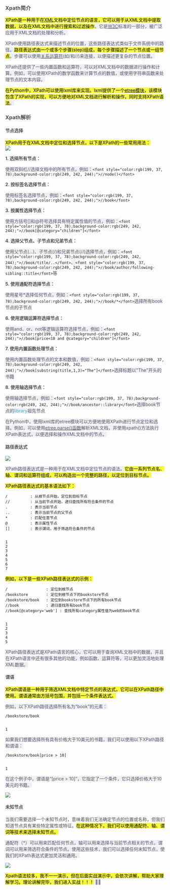 ### <font style="color:rgb(79, 79, 79);">Xpath简介</font>
<font style="color:rgb(0, 0, 0);background-color:rgb(248, 248, 64);">XPath是一种用于在</font>[<font style="color:rgb(0, 0, 0);background-color:rgb(248, 248, 64);">XML</font>](https://blog.csdn.net/weixin_50020236/article/details/126314990?ops_request_misc=%257B%2522request%255Fid%2522%253A%2522167947782316782427410461%2522%252C%2522scm%2522%253A%252220140713.130102334..%2522%257D&request_id=167947782316782427410461&biz_id=0&utm_medium=distribute.pc_search_result.none-task-blog-2~all~top_positive~default-2-126314990-null-null.142%5Ev76%5Epc_new_rank,201%5Ev4%5Eadd_ask,239%5Ev2%5Einsert_chatgpt&utm_term=XML&spm=1018.2226.3001.4187)<font style="color:rgb(0, 0, 0);background-color:rgb(248, 248, 64);">文档中定位节点的语言，它可以用于从XML文档中提取数据，以及在XML文档中进行搜索和过滤操作</font><font style="color:rgb(85, 86, 102);background-color:rgb(238, 240, 244);">。它是</font>[<font style="color:rgb(85, 86, 102);background-color:rgb(238, 240, 244);">W3C</font>](https://blog.csdn.net/weixin_48594833/article/details/121326752?ops_request_misc=%257B%2522request%255Fid%2522%253A%2522167948703016800225515738%2522%252C%2522scm%2522%253A%252220140713.130102334..%2522%257D&request_id=167948703016800225515738&biz_id=0&utm_medium=distribute.pc_search_result.none-task-blog-2~all~top_positive~default-1-121326752-null-null.142%5Ev76%5Epc_new_rank,201%5Ev4%5Eadd_ask,239%5Ev2%5Einsert_chatgpt&utm_term=W3C&spm=1018.2226.3001.4187)<font style="color:rgb(85, 86, 102);background-color:rgb(238, 240, 244);">标准的一部分，被广泛应用于XML文档的处理和分析。</font>

<font style="color:rgb(85, 86, 102);background-color:rgb(238, 240, 244);">XPath使用路径表达式来描述节点的位置，这些路径表达式类似于文件系统中的路径。</font><font style="color:rgb(0, 0, 0);background-color:rgb(248, 248, 64);">路径表达式由一个或多个步骤(step)组成，每个步骤描述了一个节点或一组节点</font><font style="color:rgb(85, 86, 102);background-color:rgb(238, 240, 244);">。步骤可以使用</font>[<font style="color:rgb(85, 86, 102);background-color:rgb(238, 240, 244);">关系运算符</font>](https://so.csdn.net/so/search?q=%E5%85%B3%E7%B3%BB%E8%BF%90%E7%AE%97%E7%AC%A6&spm=1001.2101.3001.7020)<font style="color:rgb(85, 86, 102);background-color:rgb(238, 240, 244);">(如/和//)来连接，以便描述更复杂的节点位置。</font>

<font style="color:rgb(85, 86, 102);background-color:rgb(238, 240, 244);">XPath还提供了一些内置函数和运算符，可以对XML文档中的数据进行操作和计算。例如，可以使用XPath的数学函数来计算节点的数值，或使用字符串函数来处理节点的文本内容。</font>

<font style="color:rgb(0, 0, 0);background-color:rgb(248, 248, 64);">在Python中，XPath可以使用lxml库来实现。lxml提供了一个</font>[<font style="color:rgb(0, 0, 0);background-color:rgb(248, 248, 64);">etree模块</font>](https://blog.csdn.net/GrofChen/article/details/101211209?ops_request_misc=%257B%2522request%255Fid%2522%253A%2522167948712816800180668685%2522%252C%2522scm%2522%253A%252220140713.130102334..%2522%257D&request_id=167948712816800180668685&biz_id=0&utm_medium=distribute.pc_search_result.none-task-blog-2~all~sobaiduend~default-1-101211209-null-null.142%5Ev76%5Epc_new_rank,201%5Ev4%5Eadd_ask,239%5Ev2%5Einsert_chatgpt&utm_term=etree%E6%A8%A1%E5%9D%97&spm=1018.2226.3001.4187)<font style="color:rgb(0, 0, 0);background-color:rgb(248, 248, 64);">，该模块包含了XPath的实现，可以方便地对XML文档进行解析和操作，同时支持XPath语法</font><font style="color:rgb(85, 86, 102);background-color:rgb(238, 240, 244);">。</font>

### <font style="color:rgb(79, 79, 79);">Xpath解析</font>
#### <font style="color:rgb(79, 79, 79);">节点选择</font>
<font style="color:rgb(0, 0, 0);background-color:rgb(248, 248, 64);">XPath用于在XML文档中定位和选择节点，以下是XPath的一些常用用法：</font><font style="color:rgb(77, 77, 77);">  
</font>![](https://cdn.nlark.com/yuque/0/2024/png/46412986/1726666077129-e46ec49e-9f28-4e23-83cd-56190afefd48.png)

**<font style="color:rgb(77, 77, 77);">1. 选择所有节点：</font>**

<font style="color:rgb(85, 86, 102);background-color:rgb(238, 240, 244);">使用双斜杠//选择文档中的所有节点，例如：</font>`<font style="color:rgb(199, 37, 78);background-color:rgb(249, 242, 244);">//node()</font>`

**<font style="color:rgb(77, 77, 77);">2. 按标签名选择节点：</font>**

<font style="color:rgb(85, 86, 102);background-color:rgb(238, 240, 244);">使用标签名选择节点，例如：</font>`<font style="color:rgb(199, 37, 78);background-color:rgb(249, 242, 244);">//book</font>`

**<font style="color:rgb(77, 77, 77);">3. 按属性选择节点：</font>**

<font style="color:rgb(85, 86, 102);background-color:rgb(238, 240, 244);">使用方括号[]和@符号选择具有特定属性值的节点，例如：</font>`<font style="color:rgb(199, 37, 78);background-color:rgb(249, 242, 244);">//book[@category="children"]</font>`

**<font style="color:rgb(77, 77, 77);">4. 选择父节点、子节点和兄弟节点：</font>**

<font style="color:rgb(85, 86, 102);background-color:rgb(238, 240, 244);">使用父节点(…)、子节点(/)和兄弟节点(//)选择节点，例如：</font>`<font style="color:rgb(199, 37, 78);background-color:rgb(249, 242, 244);">//book/title/..</font>`<font style="color:rgb(85, 86, 102);background-color:rgb(238, 240, 244);">、</font>`<font style="color:rgb(199, 37, 78);background-color:rgb(249, 242, 244);">//book/author/following-sibling::title</font>`<font style="color:rgb(85, 86, 102);background-color:rgb(238, 240, 244);">等</font>

**<font style="color:rgb(77, 77, 77);">5. 使用通配符选择节点：</font>**

<font style="color:rgb(85, 86, 102);background-color:rgb(238, 240, 244);">使用星号*选择任何节点，例如：</font>`<font style="color:rgb(199, 37, 78);background-color:rgb(249, 242, 244);">//book/*</font>`<font style="color:rgb(85, 86, 102);background-color:rgb(238, 240, 244);">选择所有book节点的子节点</font>

**<font style="color:rgb(77, 77, 77);">6. 使用逻辑运算符选择节点：</font>**

<font style="color:rgb(85, 86, 102);background-color:rgb(238, 240, 244);">使用and、or、not等逻辑运算符选择节点，例如：</font>`<font style="color:rgb(199, 37, 78);background-color:rgb(249, 242, 244);">//book[price<10 and @category="children"]</font>`

**<font style="color:rgb(77, 77, 77);">7. 使用内置函数处理节点：</font>**

<font style="color:rgb(85, 86, 102);background-color:rgb(238, 240, 244);">使用内置函数处理节点的文本和数值，例如：</font>`<font style="color:rgb(199, 37, 78);background-color:rgb(249, 242, 244);">//book[substring(title,1,3)="The"]</font>`<font style="color:rgb(85, 86, 102);background-color:rgb(238, 240, 244);">选择标题以"The"开头的书籍</font>

**<font style="color:rgb(77, 77, 77);">8. 使用轴选择节点：</font>**

<font style="color:rgb(85, 86, 102);background-color:rgb(238, 240, 244);">使用轴选择节点，例如：</font>`<font style="color:rgb(199, 37, 78);background-color:rgb(249, 242, 244);">//book/ancestor::library</font>`<font style="color:rgb(85, 86, 102);background-color:rgb(238, 240, 244);">选择book节点的</font><font style="color:rgb(78, 161, 219);background-color:rgb(238, 240, 244);">library</font><font style="color:rgb(85, 86, 102);background-color:rgb(238, 240, 244);">祖先节点</font>

<font style="color:rgb(85, 86, 102);background-color:rgb(238, 240, 244);">在Python中，使用lxml库的etree模块可以方便地使用XPath进行节点定位和选择。例如，可以使用</font>[<font style="color:rgb(85, 86, 102);background-color:rgb(238, 240, 244);">etree.parse()函数</font>](https://blog.csdn.net/qq_35208583/article/details/89041912?ops_request_misc=%257B%2522request%255Fid%2522%253A%2522167948747816800184134255%2522%252C%2522scm%2522%253A%252220140713.130102334.pc%255Fall.%2522%257D&request_id=167948747816800184134255&biz_id=0&utm_medium=distribute.pc_search_result.none-task-blog-2~all~first_rank_ecpm_v1~pc_rank_34-1-89041912-null-null.142%5Ev76%5Epc_new_rank,201%5Ev4%5Eadd_ask,239%5Ev2%5Einsert_chatgpt&utm_term=etree.parse%28%29%E5%87%BD%E6%95%B0&spm=1018.2226.3001.4187)<font style="color:rgb(85, 86, 102);background-color:rgb(238, 240, 244);">解析XML文档，并使用xpath()方法执行XPath表达式，以便选择和操作XML文档中的节点。</font>

#### <font style="color:rgb(79, 79, 79);">路径表达式</font>
![](https://cdn.nlark.com/yuque/0/2024/png/46412986/1726666077734-e44aee0d-7d7f-45b2-be77-31c54dc074fb.png)

<font style="color:rgb(85, 86, 102);background-color:rgb(238, 240, 244);">XPath路径表达式是一种用于在XML文档中定位节点的语法。</font><font style="color:rgb(0, 0, 0);background-color:rgb(248, 248, 64);">它由一系列节点名、轴、谓词和运算符组成，可以构造出一个完整的路径，以定位到目标节点。</font>

<font style="color:rgb(0, 0, 0);background-color:rgb(248, 248, 64);">XPath路径表达式的基本语法如下：</font>

```plain
/          : 从根节点开始，定位到目标节点
//         : 从当前节点开始，递归查找所有符合条件的节点
.          : 表示当前节点
..         : 表示当前节点的父节点
*          : 匹配任意节点
@          : 表示属性节点
[]         : 表示谓词，用于筛选符合条件的节点


1
2
3
4
5
6
7
```

<font style="color:rgb(0, 0, 0);background-color:rgb(248, 248, 64);">例如，以下是一些XPath路径表达式的示例：</font>

```plain
/                 : 定位到根节点
/bookstore        : 定位到根节点下的bookstore节点
/bookstore/book   : 定位到bookstore节点下的所有book节点
//book            : 递归查找所有book节点
//book[@category='web'] : 查找所有category属性值为web的book节点


1
2
3
4
5
```

<font style="color:rgb(85, 86, 102);background-color:rgb(238, 240, 244);">XPath路径表达式是XPath语言的核心，它可以用于查询XML文档中的数据，并且在XPath语言中还有很多其他的功能，例如函数、运算符等，可以更加灵活地处理XML数据。</font>

#### <font style="color:rgb(79, 79, 79);">谓语</font>
<font style="color:rgb(0, 0, 0);background-color:rgb(248, 248, 64);">XPath谓语是一种用于筛选XML文档中特定节点的表达式，它可以在XPath路径中使用。谓语通常由方括号包围，并包括一个条件表达式。</font>

<font style="color:rgb(85, 86, 102);background-color:rgb(238, 240, 244);">例如，以下XPath路径选择所有名为“book”的元素：</font>

```plain
/bookstore/book


1
```

<font style="color:rgb(85, 86, 102);background-color:rgb(238, 240, 244);">如果我们想要选择所有具有价格大于10美元的书籍，我们可以使用以下XPath路径和谓语：</font>

```plain
/bookstore/book[price > 10]


1
```

<font style="color:rgb(85, 86, 102);background-color:rgb(238, 240, 244);">在这个例子中，谓语是“[price > 10]”，它指定了一个条件，它只选择价格大于10美元的书籍。</font>

![](https://cdn.nlark.com/yuque/0/2024/png/46412986/1726666077753-c5049d77-a563-4138-a016-3094899feab7.png)

#### <font style="color:rgb(79, 79, 79);">未知节点</font>
<font style="color:rgb(77, 77, 77);">当我们需要选择一个未知节点时，意味着我们无法确定节点的位置或名称，但我们知道节点具有某些特定属性或特征。</font><font style="color:rgb(0, 0, 0);background-color:rgb(248, 248, 64);">在这种情况下，我们可以使用通配符、轴、谓词等技术来选择未知节点。</font>

<font style="color:rgb(85, 86, 102);background-color:rgb(238, 240, 244);">通配符（*）可以用来匹配任何节点，轴可以用来选择与当前节点相关的节点，谓词可以用来筛选符合条件的节点。使用这些技术，我们可以选择任何未知节点，使我们的XPath表达式更加灵活和通用。</font>

![](https://cdn.nlark.com/yuque/0/2024/png/46412986/1726666077817-2ddd2e36-65fc-4669-87f3-565f0725ce2e.png)

<font style="color:rgb(0, 0, 0);background-color:rgb(248, 248, 64);">Xpath语法较多，我不一一演示，但在后面实战演示中，会依次讲解，帮助大家理解学习。理论讲解完毕，我们进入实战！！！</font><font style="color:rgb(85, 86, 102);background-color:rgb(238, 240, 244);"> </font><font style="color:rgb(85, 86, 102);background-color:rgb(238, 240, 244);">💨💨</font>

